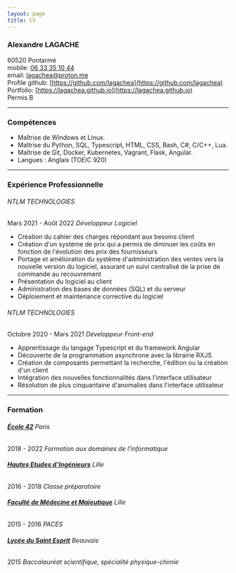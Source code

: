 ```yaml
---
layout: page
title: CV
---
```


### Alexandre LAGACHE
60520 Pontarmé  
mobile: [06 33 35 10 44](tel:+33633351044)  
email: [lagachea@proton.me](mailto:lagachea@proton.me)  
Profile github: [https://github.com/lagachea](https://github.com/lagachea)  
Portfolio: [https://lagachea.github.io](https://lagachea.github.io)  
Permis B

---
### Compétences
- Maîtrise de Windows et Linux.
- Maîtrise du Python, SQL, Typescript, HTML, CSS, Bash, C#, C/C++, Lua.
- Maîtrise de Git, Docker, Kubernetes, Vagrant, Flask, Angular.
- Langues : Anglais (TOEIC 920)

---
### Expérience Professionnelle
###### NTLM TECHNOLOGIES
Mars 2021 - Août 2022 *Développeur Logiciel*
- Création du cahier des charges répondant aux besoins client
- Création d'un système de prix qui a permis de diminuer les coûts en fonction de l'évolution des prix des fournisseurs
- Portage et amélioration du système d'administration des ventes vers la nouvelle version du logiciel, assurant un suivi centralisé de la prise de commande au recouvrement
- Présentation du logiciel au client
- Administration des bases de données (SQL) et du serveur
- Déploiement et maintenance corrective du logiciel

###### NTLM TECHNOLOGIES
Octobre 2020 - Mars 2021 *Développeur Front-end*
- Apprentissage du langage Typescript et du framework Angular
- Découverte de la programmation asynchrone avec la librairie RXJS
- Création de composants permettant la recherche, l'édition ou la création d'un client
- Intégration des nouvelles fonctionnalités dans l'interface utilisateur
- Résolution de plus cinquantaine d'anomalies dans l'interface utilisateur

---
### Formation
###### **[École 42](https://42.fr)** Paris
2018 - 2022 *Formation aux domaines de l’informatique*

###### **[Hautes Etudes d’Ingénieurs](https://www.junia.com/fr/junia/programme-grande-ecole-hei/)** Lille
2016 - 2018 *Classe préparatoire*

###### **[Faculté de Médecine et Maïeutique](https://fmms.fr/)** Lille
2015 - 2016 *PACES*

###### **[Lycée du Saint Esprit](https://saintesprit.com)** Beauvais
2015 *Baccalauréat scientifique, spécialité physique-chimie*
